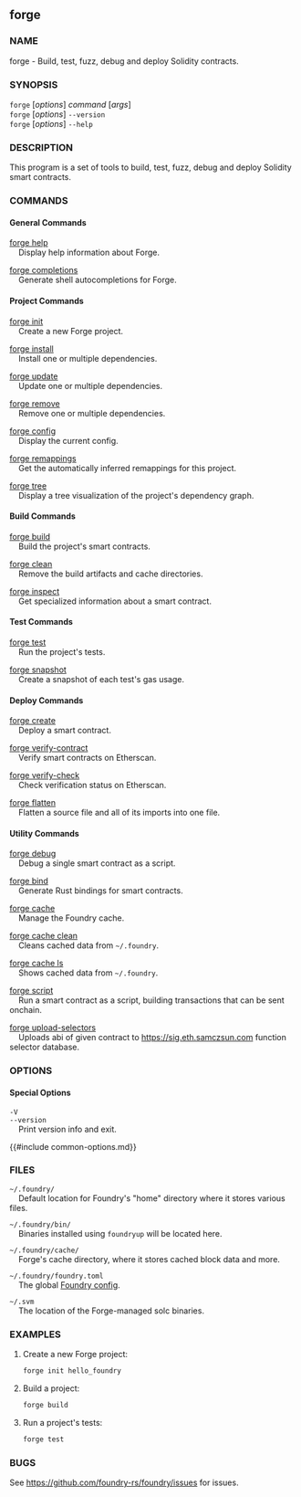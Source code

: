 ## forge

### NAME

forge - Build, test, fuzz, debug and deploy Solidity contracts.

### SYNOPSIS

`forge` [*options*] *command* [*args*]  
`forge` [*options*] `--version`  
`forge` [*options*] `--help`

### DESCRIPTION

This program is a set of tools to build, test, fuzz, debug and deploy Solidity smart contracts.

### COMMANDS

#### General Commands

[forge help](./forge-help.md)  
&nbsp;&nbsp;&nbsp;&nbsp;Display help information about Forge.

[forge completions](./forge-completions.md)  
&nbsp;&nbsp;&nbsp;&nbsp;Generate shell autocompletions for Forge.

#### Project Commands

[forge init](./forge-init.md)  
&nbsp;&nbsp;&nbsp;&nbsp;Create a new Forge project.

[forge install](./forge-install.md)  
&nbsp;&nbsp;&nbsp;&nbsp;Install one or multiple dependencies.

[forge update](./forge-update.md)  
&nbsp;&nbsp;&nbsp;&nbsp;Update one or multiple dependencies.

[forge remove](./forge-remove.md)  
&nbsp;&nbsp;&nbsp;&nbsp;Remove one or multiple dependencies.

[forge config](./forge-config.md)  
&nbsp;&nbsp;&nbsp;&nbsp;Display the current config.

[forge remappings](./forge-remappings.md)  
&nbsp;&nbsp;&nbsp;&nbsp;Get the automatically inferred remappings for this project.

[forge tree](./forge-tree.md)  
&nbsp;&nbsp;&nbsp;&nbsp;Display a tree visualization of the project's dependency graph.

#### Build Commands

[forge build](./forge-build.md)  
&nbsp;&nbsp;&nbsp;&nbsp;Build the project's smart contracts.

[forge clean](./forge-clean.md)  
&nbsp;&nbsp;&nbsp;&nbsp;Remove the build artifacts and cache directories.

[forge inspect](./forge-inspect.md)  
&nbsp;&nbsp;&nbsp;&nbsp;Get specialized information about a smart contract.

#### Test Commands

[forge test](./forge-test.md)  
&nbsp;&nbsp;&nbsp;&nbsp;Run the project's tests.

[forge snapshot](./forge-snapshot.md)  
&nbsp;&nbsp;&nbsp;&nbsp;Create a snapshot of each test's gas usage.

#### Deploy Commands

[forge create](./forge-create.md)  
&nbsp;&nbsp;&nbsp;&nbsp;Deploy a smart contract.

[forge verify-contract](./forge-verify-contract.md)  
&nbsp;&nbsp;&nbsp;&nbsp;Verify smart contracts on Etherscan.

[forge verify-check](./forge-verify-check.md)  
&nbsp;&nbsp;&nbsp;&nbsp;Check verification status on Etherscan.

[forge flatten](./forge-flatten.md)  
&nbsp;&nbsp;&nbsp;&nbsp;Flatten a source file and all of its imports into one file.

#### Utility Commands

[forge debug](./forge-debug.md)  
&nbsp;&nbsp;&nbsp;&nbsp;Debug a single smart contract as a script.

[forge bind](./forge-bind.md)  
&nbsp;&nbsp;&nbsp;&nbsp;Generate Rust bindings for smart contracts.

[forge cache](./forge-cache.md)  
&nbsp;&nbsp;&nbsp;&nbsp;Manage the Foundry cache.

[forge cache clean](./forge-cache-clean.md)  
&nbsp;&nbsp;&nbsp;&nbsp;Cleans cached data from ``~/.foundry``.

[forge cache ls](./forge-cache-ls.md)  
&nbsp;&nbsp;&nbsp;&nbsp;Shows cached data from ``~/.foundry``.

[forge script](./forge-script.md)  
&nbsp;&nbsp;&nbsp;&nbsp;Run a smart contract as a script, building transactions that can be sent onchain.

[forge upload-selectors](./forge-upload-selectors.md)  
&nbsp;&nbsp;&nbsp;&nbsp;Uploads abi of given contract to https://sig.eth.samczsun.com function selector database.

### OPTIONS

#### Special Options

`-V`  
`--version`  
&nbsp;&nbsp;&nbsp;&nbsp;Print version info and exit.

{{#include common-options.md}}

### FILES

`~/.foundry/`  
&nbsp;&nbsp;&nbsp;&nbsp;Default location for Foundry's "home" directory where it stores various files.

`~/.foundry/bin/`  
&nbsp;&nbsp;&nbsp;&nbsp;Binaries installed using `foundryup` will be located here.

`~/.foundry/cache/`  
&nbsp;&nbsp;&nbsp;&nbsp;Forge's cache directory, where it stores cached block data and more.

`~/.foundry/foundry.toml`  
&nbsp;&nbsp;&nbsp;&nbsp;The global [Foundry config](../config.md).

`~/.svm`  
&nbsp;&nbsp;&nbsp;&nbsp;The location of the Forge-managed solc binaries.

### EXAMPLES

1. Create a new Forge project:
    ```sh
    forge init hello_foundry
    ```

2. Build a project:
    ```sh
    forge build
    ```

3. Run a project's tests:
    ```sh
    forge test
    ```

### BUGS

See <https://github.com/foundry-rs/foundry/issues> for issues.
